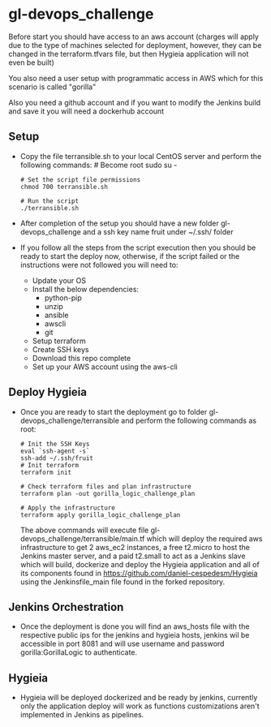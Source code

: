 # gl-devops_challenge
Before start you should have access to an aws account (charges will apply due to the type of machines selected for deployment, however, they can be changed in the terraform.tfvars file, but then Hygieia application will not even be built)

You also need a user setup with programmatic access in AWS which for this scenario is called "gorilla"

Also you need a github account and if you want to modify the Jenkins build and save it you will need a dockerhub account
## Setup
- Copy the file terransible.sh to your local CentOS server and perform the following commands:
      # Become root
      sudo su -

      # Set the script file permissions
      chmod 700 terransible.sh

      # Run the script
      ./terransible.sh

- After completion of the setup you should have a new folder gl-devops_challenge and a ssh key name fruit under ~/.ssh/ folder
- If you follow all the steps from the script execution then you should be ready to start the deploy now, otherwise, if the script failed or the instructions were not followed you will need to:
  - Update your OS
  - Install the below dependencies:
    - python-pip
    - unzip
    - ansible
    - awscli
    - git
  - Setup terraform
  - Create SSH keys
  - Download this repo complete
  - Set up your AWS account using the aws-cli

## Deploy Hygieia
- Once you are ready to start the deployment go to folder gl-devops_challenge/terransible and perform the following commands as root:

      # Init the SSH Keys
      eval `ssh-agent -s`
      ssh-add ~/.ssh/fruit
      # Init terraform
      terraform init

      # Check terraform files and plan infrastructure
      terraform plan -out gorilla_logic_challenge_plan

      # Apply the infrastructure
      terraform apply gorilla_logic_challenge_plan

    The above commands will execute file gl-devops_challenge/terransible/main.tf which will deploy the required aws infrastructure to get 2 aws_ec2 instances, a free t2.micro to host the Jenkins master server, and a paid t2.small to act as a Jenkins slave which will build, dockerize and deploy the Hygieia application and all of its components found in https://github.com/daniel-cespedesm/Hygieia using the Jenkinsfile_main file found in the forked repository.

## Jenkins Orchestration
- Once the deployment is done you will find an aws_hosts file with the respective public ips for the jenkins and hygieia hosts, jenkins wil be accessible in port 8081 and will use username and password gorilla:GorillaLogic to authenticate.

## Hygieia
- Hygieia will be deployed dockerized and be ready by jenkins, currently only the application deploy will work as functions customizations aren't implemented in Jenkins as pipelines.
